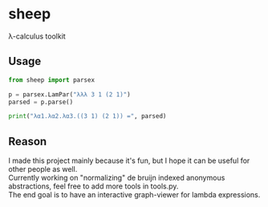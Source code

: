 # sheep
λ-calculus toolkit

## Usage
```py
from sheep import parsex

p = parsex.LamPar("λλλ 3 1 (2 1)")
parsed = p.parse()

print("λα1.λα2.λα3.((3 1) (2 1)) =", parsed)
```

## Reason
I made this project mainly because it's fun, but I hope it can be useful for other people as well.\
Currently working on "normalizing" de bruijn indexed anonymous abstractions, feel free to add more tools in tools.py.\
The end goal is to have an interactive graph-viewer for lambda expressions.
